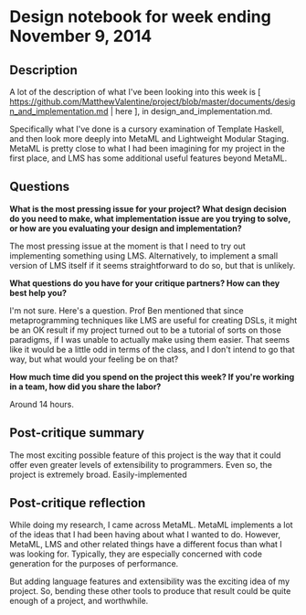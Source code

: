 # Design notebook for week ending November 9, 2014

## Description

A lot of the description of what I've been looking into this week
is [ https://github.com/MatthewValentine/project/blob/master/documents/design_and_implementation.md | here ],
in design_and_implementation.md.

Specifically what I've done is a cursory examination of Template Haskell,
and then look more deeply into MetaML and Lightweight Modular Staging.
MetaML is pretty close to what I had been imagining for my project
in the first place, and LMS has some additional useful features beyond MetaML.

## Questions

**What is the most pressing issue for your project? What design decision do
you need to make, what implementation issue are you trying to solve, or how
are you evaluating your design and implementation?**

The most pressing issue at the moment is that I need to try out implementing
something using LMS. Alternatively, to implement a small version of LMS
itself if it seems straightforward to do so, but that is unlikely.

**What questions do you have for your critique partners? How can they best help
you?**

I'm not sure. Here's a question. Prof Ben mentioned that since metaprogramming
techniques like LMS are useful for creating DSLs, it might be an OK result
if my project turned out to be a tutorial of sorts on those paradigms,
if I was unable to actually make using them easier.
That seems like it would be a little odd in terms of the class,
and I don't intend to go that way, but what would your feeling be on that?

**How much time did you spend on the project this week? If you're working in a
team, how did you share the labor?**

Around 14 hours.

## Post-critique summary

The most exciting possible feature of this project is the way
that it could offer even greater levels of extensibility to programmers.
Even so, the project is extremely broad.
Easily-implemented 

## Post-critique reflection

While doing my research, I came across MetaML. MetaML implements a lot of the
ideas that I had been having about what I wanted to do. However,
MetaML, LMS and other related things have a different focus than
what I was looking for. Typically, they are especially concerned with
code generation for the purposes of performance.

But adding language features and extensibility was the exciting idea
of my project. So, bending these other tools to produce that result
could be quite enough of a project, and worthwhile.

